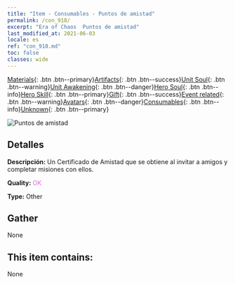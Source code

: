 ```yaml
---
title: "Item - Consumables - Puntos de amistad"
permalink: /con_918/
excerpt: "Era of Chaos  Puntos de amistad"
last_modified_at: 2021-06-03
locale: es
ref: "con_918.md"
toc: false
classes: wide
---
```

 [Materials](/ItemsES/){: .btn .btn--primary}[Artifacts](/ItemsES/Artifacts/){: .btn .btn--success}[Unit Soul](/ItemsES/UnitSoul/){: .btn .btn--warning}[Unit Awakening](/ItemsES/UnitAwakening/){: .btn .btn--danger}[Hero Soul](/ItemsES/HeroSoul/){: .btn .btn--info}[Hero Skill](/ItemsES/HeroSkill/){: .btn .btn--primary}[Gift](/ItemsES/Gift/){: .btn .btn--success}[Event related](/ItemsES/Events/){: .btn .btn--warning}[Avatars](/ItemsES/Avatars/){: .btn .btn--danger}[Consumables](/ItemsES/Consumables/){: .btn .btn--info}[Unknown](/ItemsES/Unknown/){: .btn .btn--primary}

 ![Puntos de amistad](/images/t/i_40006.png)

## Detalles
 **Descripción:** Un Certificado de Amistad que se obtiene al invitar a amigos y completar misiones con ellos.

 **Quality:** <span style="color: #DA70D6">OK</span>

 **Type:** Other

## Gather

  None

## This item contains:

  None

